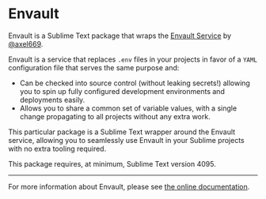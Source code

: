 # Envault

Envault is a Sublime Text package that wraps the
[Envault Service](https://github.com/axel669/envault) by
[@axel669](https://github.com/axel669).

Envault is a service that replaces `.env` files in your projects in favor of a
`YAML` configuration file that serves the same purpose and:

- Can be checked into source control (without leaking secrets!) allowing you to
  spin up fully configured development environments and deployments easily.
- Allows you to share a common set of variable values, with a single change
  propagating to all projects without any extra work.

This particular package is a Sublime Text wrapper around the Envault service,
allowing you to seamlessly use Envault in your Sublime projects with no extra
tooling required.

This package requires, at minimum, Sublime Text version 4095.

---

For more information about Envault, please see
[the online documentation](https://envault.odatnurd.net).